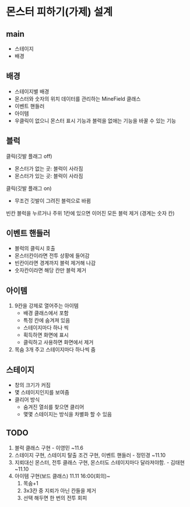 # 몬스터 피하기(가제) 설계

## main

- 스테이지
- 배경



## 배경

- 스테이지별 배경
- 몬스터와 숫자의 위치 데이터를 관리하는 MineField 클래스
- 이벤트 핸들러
- 아이템
- 우클릭이 없으니 몬스터 표시 기능과 블럭을 없애는 기능을 바꿀 수 있는 기능



## 블럭

클릭(깃발 플래그 off)

- 몬스터가 없는 곳: 블럭이 사라짐
- 몬스터가 있는 곳: 블럭이 사라짐

클릭(깃발 플래그 on)

- 무조건 깃발이 그려진 블럭으로 바뀜

빈칸 블럭을 누르거나 주위 1칸에 있으면 이어진 모든 블럭 제거 (경계는 숫자 칸)



## 이벤트 핸들러

- 블럭의 클릭시 호출
- 몬스터칸이라면 전투 상황에 들어감
- 빈칸이라면 경계까지 블럭 제거해 나감
- 숫자칸이라면 해당 칸만 블럭 제거



## 아이템

1. 9칸을 강제로 열어주는 아이템
   - 배경 클래스에서 포함
   - 특정 칸에 숨겨져 있음
   - 스테이지마다 하나 씩
   - 획득하면 화면에 표시
   - 클릭하고 사용하면 화면에서 제거
2. 목숨 3개 주고 스테이지마다 하나씩 줌



## 스테이지

- 창의 크기가 커짐
- 몇 스테이지인지를 보여줌
- 클리어 방식
  - 숨겨진 열쇠를 찾으면 클리어
  - 몇몇 스테이지는 방식을 차별화 할 수 있음



## TODO

1. 블럭 클래스 구현   -   이영민  ~11.6
2. 스테이지 구현, 스테이지 탈출 조건 구현, 이벤트 핸들러  -  정민경  ~11.10
3. 지뢰대신 몬스터, 전투 클래스 구현, 몬스터도 스테이지마다 달라져야함.   -  김태현  ~11.10
4. 아이템 구현(보드 클래스)  11.11  16:00(회의)~
   1. 목숨+1
   2. 3x3칸 중 지뢰가 아닌 칸들을 제거
   3. 선택 해두면 한 번의 전투 회피

